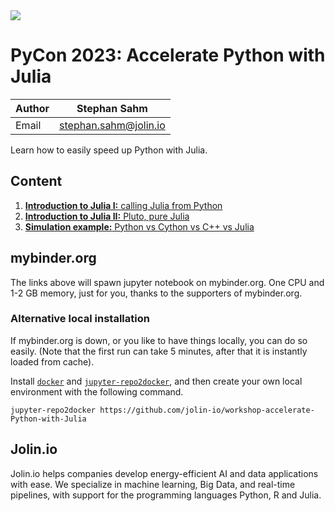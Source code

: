 <a href="https://www.jolin.io" target="_blank" rel="noreferrer noopener">
<img src="https://www.jolin.io/assets/Jolin/Jolin-Banner-Website-v1.3-darkmode.webp">
</a>

# PyCon 2023: Accelerate Python with Julia

| Author | Stephan Sahm |
| ------ | ------------ |
| Email  | stephan.sahm@jolin.io |


Learn how to easily speed up Python with Julia.


## Content

1. [**Introduction to Julia I:** calling Julia from Python](https://mybinder.org/v2/gh/jolin-io/workshop-accelerate-Python-with-Julia/main?filepath=01-introduction-julia.ipynb)
2. [**Introduction to Julia II:** Pluto, pure Julia](https://mybinder.org/v2/gh/jolin-io/workshop-accelerate-Python-with-Julia/main?urlpath=pluto/open?path=./02-introduction-pluto.jl)
3. [**Simulation example:** Python vs Cython vs C++ vs Julia](https://mybinder.org/v2/gh/jolin-io/workshop-accelerate-Python-with-Julia/main?filepath=03-example-cython-vs-cpp-vs-julia.ipynb)


## mybinder.org

The links above will spawn jupyter notebook on mybinder.org. One CPU and 1-2 GB memory, just for you, thanks to the supporters of mybinder.org.


### Alternative local installation

If mybinder.org is down, or you like to have things locally, you can do so easily. (Note that the first run can take 5 minutes, after that it is instantly loaded from cache).

Install [`docker`](https://docs.docker.com/get-docker/) and [`jupyter-repo2docker`](https://repo2docker.readthedocs.io/en/latest/install.html), and then create your own local environment with the following command.
```
jupyter-repo2docker https://github.com/jolin-io/workshop-accelerate-Python-with-Julia
```


## Jolin.io

Jolin.io helps companies develop energy-efficient AI and data applications with ease. We specialize in machine learning, Big Data, and real-time pipelines, with support for the programming languages Python, R and Julia.